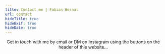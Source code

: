 ```yaml
---
title: Contact me | Fabian Bernal
url: contact
hideTitle: true
hideExif: true
hideDate: true
---
```


<div align="center">
	<p>
    Get in touch with me by email or DM on Instagram using the buttons on the header of this website...
	</p>
</div>

